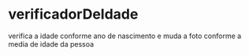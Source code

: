 # verificadorDeIdade
verifica a idade conforme ano de  nascimento e muda a foto conforme a media de idade da pessoa
